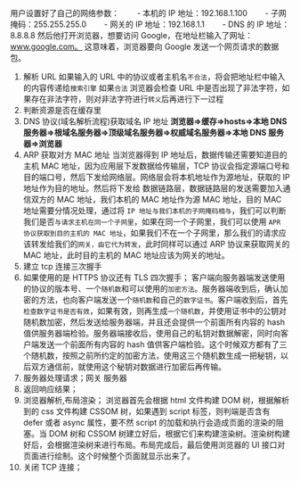 用户设置好了自己的网络参数：
　　- 本机的 IP 地址：192.168.1.100
　　- 子网掩码：255.255.255.0
　　- 网关的 IP 地址：192.168.1.1
　　- DNS 的 IP 地址：8.8.8.8
然后他打开浏览器，想要访问 Google，在地址栏输入了网址：www.google.com。
这意味着，浏览器要向 Google 发送一个网页请求的数据包。

1. 解析 URL
   如果输入的 URL 中的协议或者主机名`不合法`，将会把地址栏中输入的内容传递给`搜索引擎`
   如果`合法` 浏览器会检查 URL 中是否出现了非法字符，如果存在非法字符，则对非法字符进行`转义`后再进行下一过程
2. 判断资源是否在缓存里
3. DNS 协议(域名解析流程)获取域名 IP 地址
   **浏览器=>缓存=>hosts=>本地 DNS 服务器=>根域名服务器=>顶级域名服务器=>权威域名服务器=>本地 DNS 服务器=>浏览器**
4. ARP 获取对方 MAC 地址
   当浏览器得到 IP 地址后，数据传输还需要知道目的主机 MAC 地址，因为应用层下发数据给传输层，TCP 协议会指定源端口号和目的端口号，然后下发给网络层。网络层会将本机地址作为源地址，获取的 IP 地址作为目的地址。然后将下发给
   数据链路层，数据链路层的发送需要加入通信双方的 MAC 地址，我们本机的 MAC 地址作为源 MAC 地址，目的 MAC 地址需要分情况处理，通过将 `IP 地址与我们本机的子网掩码相与`，我们可以判断我们是否`与请求主机在同一个子网里`，如果在同一个子网里，我们可以使用 `APR 协议获取到目的主机的 MAC 地址`，如果我们不在一个子网里，那么我们的请求应该转发给我们的`网关，由它代为转发`，此时同样可以通过 ARP 协议来获取网关的 MAC 地址，此时目的主机的 MAC 地址应该为网关的地址。
5. 建立 tcp 连接三次握手
6. 如果使用的是 HTTPS 协议还有 TLS 四次握手；
   客户端向服务器端发送使用的协议的版本号、一个`随机数`和可以使用的`加密方法`。服务器端收到后，确认加密的方法，也向客户端发送一个`随机数`和自己的`数字证书`。客户端收到后，首先`检查数字证书是否有效`，如果有效，则再生成`一个随机数`，并使用证书中的公钥对随机数加密，然后发送给服务器端，并且还会提供一个前面所有内容的 hash 值供服务器端检验。服务器端接收后，使用自己的私钥对数据解密，同时向客户端发送一个前面所有内容的 hash 值供客户端检验。这个时候双方都有了三个随机数，按照之前所约定的加密方法，使用这三个随机数生成一把秘钥，以后双方通信前，就使用这个秘钥对数据进行加密后再传输。
7. 服务器处理请求；网关 服务器
8. 返回响应结果；
9. 浏览器解析,布局渲染；
   浏览器首先会根据 html 文件构建 DOM 树，根据解析到的 css 文件构建 CSSOM 树，如果遇到 script 标签，则判端是否含有 defer 或者 async 属性，要不然 script 的加载和执行会造成页面的渲染的阻塞。当 DOM 树和 CSSOM 树建立好后，根据它们来构建渲染树。渲染树构建好后，会根据渲染树来进行布局。布局完成后，最后使用浏览器的 UI 接口对页面进行绘制。这个时候整个页面就显示出来了。
10. 关闭 TCP 连接；
